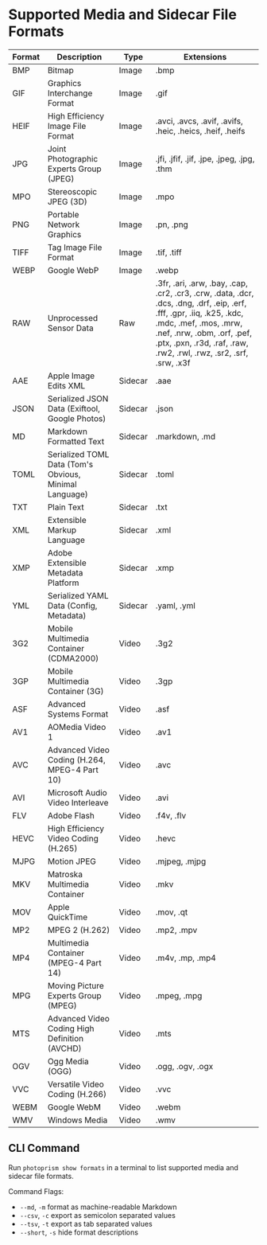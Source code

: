 # Supported Media and Sidecar File Formats

| Format |                      Description                       |  Type   |                                                                                                                      Extensions                                                                                                                       |
|--------|--------------------------------------------------------|---------|-------------------------------------------------------------------------------------------------------------------------------------------------------------------------------------------------------------------------------------------------------|
| BMP    | Bitmap                                                 | Image   | .bmp                                                                                                                                                                                                                                                  |
| GIF    | Graphics Interchange Format                            | Image   | .gif                                                                                                                                                                                                                                                  |
| HEIF   | High Efficiency Image File Format                      | Image   | .avci, .avcs, .avif, .avifs, .heic, .heics, .heif, .heifs                                                                                                                                                                                             |
| JPG    | Joint Photographic Experts Group (JPEG)                | Image   | .jfi, .jfif, .jif, .jpe, .jpeg, .jpg, .thm                                                                                                                                                                                                            |
| MPO    | Stereoscopic JPEG (3D)                                 | Image   | .mpo                                                                                                                                                                                                                                                  |
| PNG    | Portable Network Graphics                              | Image   | .pn, .png                                                                                                                                                                                                                                             |
| TIFF   | Tag Image File Format                                  | Image   | .tif, .tiff                                                                                                                                                                                                                                           |
| WEBP   | Google WebP                                            | Image   | .webp                                                                                                                                                                                                                                                 |
| RAW    | Unprocessed Sensor Data                                | Raw     | .3fr, .ari, .arw, .bay, .cap, .cr2, .cr3, .crw, .data, .dcr, .dcs, .dng, .drf, .eip, .erf, .fff, .gpr, .iiq, .k25, .kdc, .mdc, .mef, .mos, .mrw, .nef, .nrw, .obm, .orf, .pef, .ptx, .pxn, .r3d, .raf, .raw, .rw2, .rwl, .rwz, .sr2, .srf, .srw, .x3f |
| AAE    | Apple Image Edits XML                                  | Sidecar | .aae                                                                                                                                                                                                                                                  |
| JSON   | Serialized JSON Data (Exiftool, Google Photos)         | Sidecar | .json                                                                                                                                                                                                                                                 |
| MD     | Markdown Formatted Text                                | Sidecar | .markdown, .md                                                                                                                                                                                                                                        |
| TOML   | Serialized TOML Data (Tom's Obvious, Minimal Language) | Sidecar | .toml                                                                                                                                                                                                                                                 |
| TXT    | Plain Text                                             | Sidecar | .txt                                                                                                                                                                                                                                                  |
| XML    | Extensible Markup Language                             | Sidecar | .xml                                                                                                                                                                                                                                                  |
| XMP    | Adobe Extensible Metadata Platform                     | Sidecar | .xmp                                                                                                                                                                                                                                                  |
| YML    | Serialized YAML Data (Config, Metadata)                | Sidecar | .yaml, .yml                                                                                                                                                                                                                                           |
| 3G2    | Mobile Multimedia Container (CDMA2000)                 | Video   | .3g2                                                                                                                                                                                                                                                  |
| 3GP    | Mobile Multimedia Container (3G)                       | Video   | .3gp                                                                                                                                                                                                                                                  |
| ASF    | Advanced Systems Format                                | Video   | .asf                                                                                                                                                                                                                                                  |
| AV1    | AOMedia Video 1                                        | Video   | .av1                                                                                                                                                                                                                                                  |
| AVC    | Advanced Video Coding (H.264, MPEG-4 Part 10)          | Video   | .avc                                                                                                                                                                                                                                                  |
| AVI    | Microsoft Audio Video Interleave                       | Video   | .avi                                                                                                                                                                                                                                                  |
| FLV    | Adobe Flash                                            | Video   | .f4v, .flv                                                                                                                                                                                                                                            |
| HEVC   | High Efficiency Video Coding (H.265)                   | Video   | .hevc                                                                                                                                                                                                                                                 |
| MJPG   | Motion JPEG                                            | Video   | .mjpeg, .mjpg                                                                                                                                                                                                                                         |
| MKV    | Matroska Multimedia Container                          | Video   | .mkv                                                                                                                                                                                                                                                  |
| MOV    | Apple QuickTime                                        | Video   | .mov, .qt                                                                                                                                                                                                                                             |
| MP2    | MPEG 2 (H.262)                                         | Video   | .mp2, .mpv                                                                                                                                                                                                                                            |
| MP4    | Multimedia Container (MPEG-4 Part 14)                  | Video   | .m4v, .mp, .mp4                                                                                                                                                                                                                                       |
| MPG    | Moving Picture Experts Group (MPEG)                    | Video   | .mpeg, .mpg                                                                                                                                                                                                                                           |
| MTS    | Advanced Video Coding High Definition (AVCHD)          | Video   | .mts                                                                                                                                                                                                                                                  |
| OGV    | Ogg Media (OGG)                                        | Video   | .ogg, .ogv, .ogx                                                                                                                                                                                                                                      |
| VVC    | Versatile Video Coding (H.266)                         | Video   | .vvc                                                                                                                                                                                                                                                  |
| WEBM   | Google WebM                                            | Video   | .webm                                                                                                                                                                                                                                                 |
| WMV    | Windows Media                                          | Video   | .wmv                                                                                                                                                                                                                                                  |

## CLI Command ##

Run `photoprism show formats` in a terminal to list supported media and sidecar file formats.

Command Flags:

- `--md`, `-m`     format as machine-readable Markdown
- `--csv`, `-c`    export as semicolon separated values
- `--tsv`, `-t`    export as tab separated values
- `--short`, `-s`  hide format descriptions
